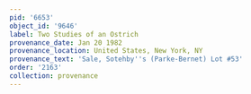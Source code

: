 ```yaml
---
pid: '6653'
object_id: '9646'
label: Two Studies of an Ostrich
provenance_date: Jan 20 1982
provenance_location: United States, New York, NY
provenance_text: 'Sale, Sotehby''s (Parke-Bernet) Lot #53'
order: '2163'
collection: provenance
---
```

